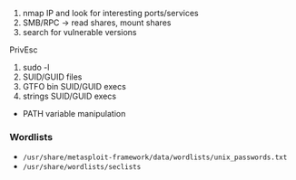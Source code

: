 1. nmap IP and look for interesting ports/services
2. SMB/RPC -> read shares, mount shares
3. search for vulnerable versions

PrivEsc
1. sudo -l
2. SUID/GUID files
3. GTFO bin SUID/GUID execs
4. strings SUID/GUID execs
* PATH variable manipulation


### Wordlists
* `/usr/share/metasploit-framework/data/wordlists/unix_passwords.txt`
* `/usr/share/wordlists/seclists`

